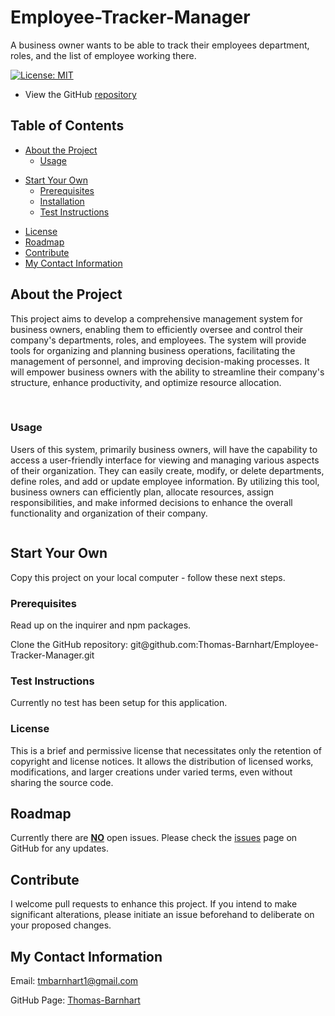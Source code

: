# Employee-Tracker-Manager
A business owner wants to be able to track their employees department, roles, and the list of employee working there.

[![License: MIT](https://img.shields.io/badge/License-MIT-yellow.svg)](https://opensource.org/licenses/MIT)

- View the GitHub [repository](https://github.com/Thomas-Barnhart/Employee-Tracker-Manager)

## Table of Contents

- [About the Project](https://github.com/Thomas-Barnhart/Employee-Tracker-Manager#about-the-project)
  - [Usage](https://github.com/Thomas-Barnhart/Employee-Tracker-Manager#usage)

* [Start Your Own](https://github.com/Thomas-Barnhart/Employee-Tracker-Manager#start-your-own)
  - [Prerequisites](https://github.com/Thomas-Barnhart/Employee-Tracker-Manager#prerequisites)
  - [Installation](https://github.com/Thomas-Barnhart/Employee-Tracker-Manager#installation)
  - [Test Instructions](https://github.com/Thomas-Barnhart/Employee-Tracker-Manager#test-instructions)

- [License](https://github.com/Thomas-Barnhart/Employee-Tracker-Manager#license)
- [Roadmap](https://github.com/Thomas-Barnhart/Employee-Tracker-Manager#roadmap)
- [Contribute](https://github.com/Thomas-Barnhart/Employee-Tracker-Manager#contribute)
- [My Contact Information](https://github.com/Thomas-Barnhart/Employee-Tracker-Manager#my-contact-information)

## About the Project

This project aims to develop a comprehensive management system for business owners, enabling them to efficiently oversee and control their company's departments, roles, and employees. The system will provide tools for organizing and planning business operations, facilitating the management of personnel, and improving decision-making processes. It will empower business owners with the ability to streamline their company's structure, enhance productivity, and optimize resource allocation.

![]() ![]()

### Usage

Users of this system, primarily business owners, will have the capability to access a user-friendly interface for viewing and managing various aspects of their organization. They can easily create, modify, or delete departments, define roles, and add or update employee information. By utilizing this tool, business owners can efficiently plan, allocate resources, assign responsibilities, and make informed decisions to enhance the overall functionality and organization of their company.

![]()

## Start Your Own

Copy this project on your local computer - follow these next steps.

### Prerequisites

Read up on the inquirer and npm packages.

Clone the GitHub repository: git@github<i></i>.com:Thomas-Barnhart/Employee-Tracker-Manager.git

### Test Instructions

Currently no test has been setup for this application.

### License

This is a brief and permissive license that necessitates only the retention of copyright and license notices. It allows the distribution of licensed works, modifications, and larger creations under varied terms, even without sharing the source code.

## Roadmap

Currently there are <u><b>NO</b></u> open issues. Please check the [issues](https://github.com/Thomas-Barnhart/Employee-Tracker-Manager/issues) page on GitHub for any updates.

## Contribute

I welcome pull requests to enhance this project. If you intend to make significant alterations, please initiate an issue beforehand to deliberate on your proposed changes.

## My Contact Information

Email: tmbarnhart1@gmail.com

GitHub Page: [Thomas-Barnhart](https://github.com/Thomas-Barnhart)
